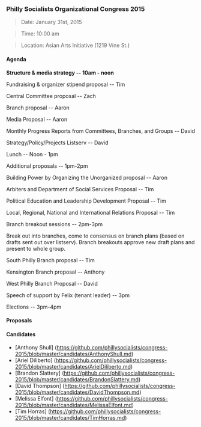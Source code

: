 ### Philly Socialists Organizational Congress 2015

> Date: January 31st, 2015

> Time: 10:00 am

> Location: Asian Arts Initiative (1219 Vine St.)

#### Agenda

**Structure & media strategy -- 10am - noon**

Fundraising & organizer stipend proposal -- Tim

Central Committee proposal -- Zach

Branch proposal -- Aaron

Media Proposal -- Aaron

Monthly Progress Reports from Committees, Branches, and Groups -- David

Strategy/Policy/Projects Listserv -- David

Lunch -- Noon - 1pm

Additional proposals -- 1pm-2pm

Building Power by Organizing the Unorganized proposal -- Aaron

Arbiters and Department of Social Services Proposal -- Tim

Political Education and Leadership Development Proposal -- Tim

Local, Regional, National and International Relations Proposal -- Tim

Branch breakout sessions -- 2pm-3pm

Break out into branches, come to consensus on branch plans (based on drafts sent out over listserv). Branch breakouts approve new draft plans and present to whole group.

South Philly Branch proposal -- Tim

Kensington Branch proposal -- Anthony

West Philly Branch Proposal -- David

Speech of support by Felix (tenant leader) -- 3pm

Elections -- 3pm-4pm

#### Proposals

#### Candidates

+ [Anthony Shull] (https://github.com/phillysocialists/congress-2015/blob/master/candidates/AnthonyShull.md)
+ [Ariel Diliberto] (https://github.com/phillysocialists/congress-2015/blob/master/candidates/ArielDiliberto.md)
+ [Brandon Slattery] (https://github.com/phillysocialists/congress-2015/blob/master/candidates/BrandonSlattery.md)
+ [David Thompson] (https://github.com/phillysocialists/congress-2015/blob/master/candidates/DavidThompson.md)
+ [Melissa Elfont] (https://github.com/phillysocialists/congress-2015/blob/master/candidates/MelissaElfont.md)
+ [Tim Horras] (https://github.com/phillysocialists/congress-2015/blob/master/candidates/TimHorras.md)
